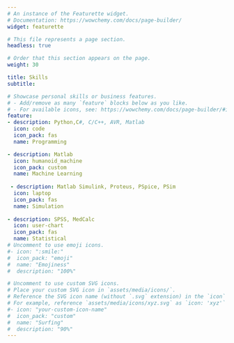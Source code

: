 ```yaml
---
# An instance of the Featurette widget.
# Documentation: https://wowchemy.com/docs/page-builder/
widget: featurette

# This file represents a page section.
headless: true

# Order that this section appears on the page.
weight: 30

title: Skills
subtitle:

# Showcase personal skills or business features.
# - Add/remove as many `feature` blocks below as you like.
# - For available icons, see: https://wowchemy.com/docs/page-builder/#icons
feature:
- description: Python,C#, C/C++, AVR, Matlab
  icon: code
  icon_pack: fas
  name: Programming

- description: Matlab
  icon: humanoid_machine
  icon_pack: custom
  name: Machine Learning
 
 - description: Matlab Simulink, Proteus, PSpice, PSim
  icon: laptop
  icon_pack: fas
  name: Simulation
  
- description: SPSS, MedCalc
  icon: user-chart
  icon_pack: fas
  name: Statistical
# Uncomment to use emoji icons.
#- icon: ":smile:"
#  icon_pack: "emoji"
#  name: "Emojiness"
#  description: "100%"  

# Uncomment to use custom SVG icons.
# Place your custom SVG icon in `assets/media/icons/`.
# Reference the SVG icon name (without `.svg` extension) in the `icon` field.
# For example, reference `assets/media/icons/xyz.svg` as `icon: 'xyz'`
#- icon: "your-custom-icon-name"
#  icon_pack: "custom"
#  name: "Surfing"
#  description: "90%"
---
```

